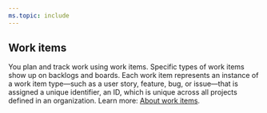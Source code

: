 ```yaml
---
ms.topic: include
---
```



## Work items

You plan and track work using work items. Specific types of work items show up on backlogs and boards. Each work item represents an instance of a work item type&mdash;such as a user story, feature, bug, or issue&mdash;that is assigned a unique identifier, an ID, which is unique across all projects defined in an organization. Learn more: [About work items](/vsts/work/work-items/about-work-items).